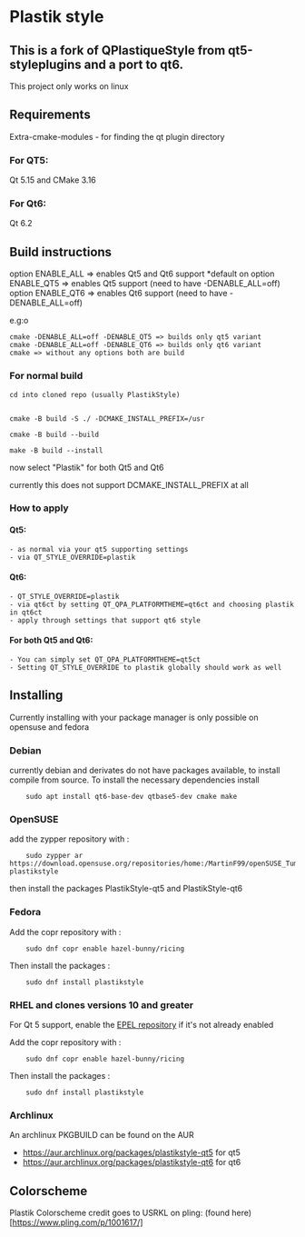 # Plastik style

This is a fork of QPlastiqueStyle from qt5-styleplugins and a port to qt6.
----------------------

This project only works on linux

## Requirements

Extra-cmake-modules - for finding the qt plugin directory

### For QT5:
Qt 5.15 and CMake 3.16

### For Qt6:
Qt 6.2

## Build instructions
option ENABLE_ALL => enables Qt5 and Qt6 support *default on
option ENABLE_QT5 => enables Qt5 support (need to have -DENABLE_ALL=off)
option ENABLE_QT6 => enables Qt6 support (need to have -DENABLE_ALL=off)

e.g:o

    cmake -DENABLE_ALL=off -DENABLE_QT5 => builds only qt5 variant
    cmake -DENABLE_ALL=off -DENABLE_QT6 => builds only qt6 variant
    cmake => without any options both are build

### For normal build
    
    cd into cloned repo (usually PlastikStyle)
    

    cmake -B build -S ./ -DCMAKE_INSTALL_PREFIX=/usr

    cmake -B build --build

    make -B build --install

now select "Plastik" for both Qt5 and Qt6


currently this does not support DCMAKE_INSTALL_PREFIX at all

### How to apply

#### Qt5: 
    - as normal via your qt5 supporting settings
    - via QT_STYLE_OVERRIDE=plastik

#### Qt6:
    - QT_STYLE_OVERRIDE=plastik  
    - via qt6ct by setting QT_QPA_PLATFORMTHEME=qt6ct and choosing plastik in qt6ct
    - apply through settings that support qt6 style

#### For both Qt5 and Qt6:
    - You can simply set QT_QPA_PLATFORMTHEME=qt5ct 
    - Setting QT_STYLE_OVERRIDE to plastik globally should work as well

## Installing
Currently installing with your package manager is only possible on opensuse and fedora

### Debian
currently debian and derivates do not have packages available, to install compile from source. To install the necessary dependencies install

        sudo apt install qt6-base-dev qtbase5-dev cmake make 

### OpenSUSE
add the zypper repository with :
        
        sudo zypper ar https://download.opensuse.org/repositories/home:/MartinF99/openSUSE_Tumbleweed/ plastikstyle

then install the packages
PlastikStyle-qt5 and PlastikStyle-qt6

### Fedora
Add the copr repository with :
        
        sudo dnf copr enable hazel-bunny/ricing

Then install the packages :

        sudo dnf install plastikstyle

### RHEL and clones versions 10 and greater
For Qt 5 support, enable the [EPEL repository](https://www.redhat.com/en/blog/install-epel-linux) if it's not already enabled

Add the copr repository with :
        
        sudo dnf copr enable hazel-bunny/ricing

Then install the packages :

        sudo dnf install plastikstyle
           
### Archlinux

An archlinux PKGBUILD can be found on the AUR

- https://aur.archlinux.org/packages/plastikstyle-qt5 for qt5
- https://aur.archlinux.org/packages/plastikstyle-qt6 for qt6


## Colorscheme

Plastik Colorscheme credit goes to USRKL on pling: 
(found here)[https://www.pling.com/p/1001617/]

